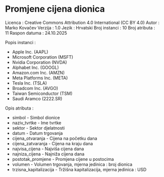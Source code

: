 # Promjene cijena dionica

Licenca : Creative Commons Attribution 4.0 International (CC BY 4.0)
Autor : Marko Kovačev
Verzija : 1.0
Jezik : Hrvatski
Broj instanci : 10
Broj atributa : 11
Raspon datuma : 24.10.2025

Popis instanci :
- Apple Inc. (AAPL)
- Microsoft Corporation (MSFT)
- Nvidia Corporation (NVDA)
- Alphabet Inc. (GOOGL)
- Amazon.com Inc. (AMZN)
- Meta Platforms Inc. (META)
- Tesla Inc. (TSLA)
- Broadcom Inc. (AVGO)
- Taiwan Semiconductor (TSM)
- Saudi Aramco (2222.SR)

Opis atributa :
- simbol - Simbol dionice
- naziv_tvrtke - Ime tvrtke
- sektor - Sektor djelatnosti
- datum - Datum trgovanja
- cijena_otvaranja - Cijena na početku dana
- cijena_zatvaranja - Cijena na kraju dana
- najvisa_cijena - Najviša cijena dana
- najniza_cijena - Najniža cijena dana
- postotak_promjene - Promjena cijene u postocima
- volumen - Volumen trgovanja, mjerna jedinica : broj dionica
- trzisna_kapitalizacija - Tržišna kapitalizacija, mjerna jedinica : USD

